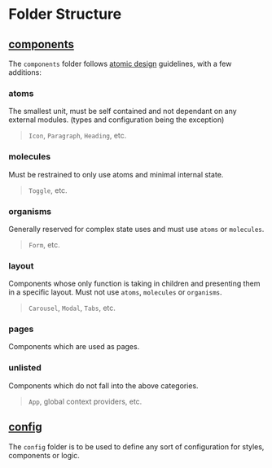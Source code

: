 # Folder Structure

## [components](./components)

The `components` folder follows [atomic design](https://bradfrost.com/blog/post/atomic-web-design/)
guidelines, with a few additions:

### atoms

The smallest unit, must be self contained and not dependant on any external modules. (types and configuration being the exception)

> `Icon`, `Paragraph`, `Heading`, etc.

### molecules

Must be restrained to only use atoms and minimal internal state.

> `Toggle`, etc.

### organisms

Generally reserved for complex state uses and must use `atoms` or `molecules`.

> `Form`, etc.

### layout

Components whose only function is taking in children and presenting them in a specific layout. Must not use `atoms`, `molecules` or `organisms`. 

> `Carousel`, `Modal`, `Tabs`, etc.

### pages

Components which are used as pages.

### unlisted

Components which do not fall into the above categories.

> `App`, global context providers, etc. 


## [config](./config)

The `config` folder is to be used to define any sort of configuration for styles, components or logic.
